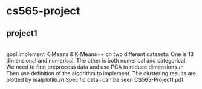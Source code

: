 # cs565-project
## project1
<br>goal:implement K-Means & K-Means++ on two different datasets. One is 13 dimensional and numerical. The other is both numerical and categorical.</br>
We need to first preprocess data and use PCA to reduce dimensions./n
Then use definition of the algorithm to implement. The clustering results are plotted by matplotlib./n
Specific detail can be seen CS565-Project1.pdf

